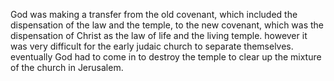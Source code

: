 God was making a transfer from the old covenant, which included the dispensation of the 
law and the temple, to the new covenant, which was the dispensation of Christ as
the law of life and the living temple. however it was very difficult for the early
judaic church to separate themselves. eventually God had to come in to destroy the
temple to clear up the mixture of the church in Jerusalem.
